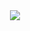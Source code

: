 <div align="center">
  <img src="https://miro.medium.com/max/723/1*arv7KWH-Hti-t3wk7qG-KA.png">
</div>

